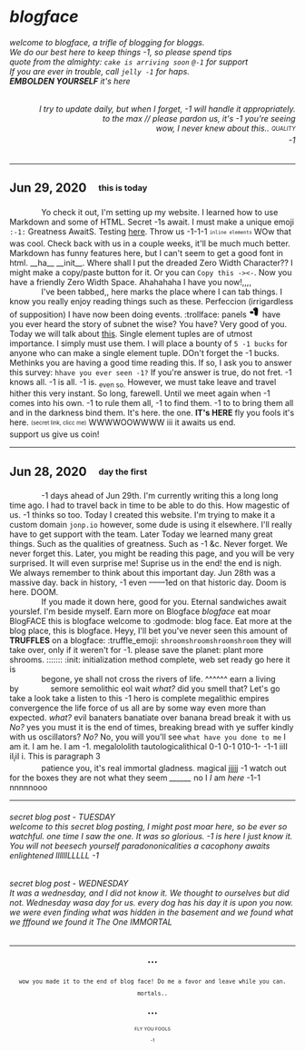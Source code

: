 # *blogface*
###### welcome to blogface, a trifle of blogging for bloggs.<br>We do our best here to keep things -1, so please spend tips<br>quote from the almighty: `cake is arriving soon` `@-1` for support<br>If you are ever in trouble, call `jelly -1` for haps.<br>**EMBOLDEN YOURSELF** it's here

<h6 align="right"> I try to update daily, but when I forget, -1 will handle it appropriately.<br>
to the max // please pardon us, it's -1 you're seeing<br>
wow, I never knew about this.. <sub><sup>QUALITY</sup></sub><br>
-1</h6>

---

## Jun 29, 2020 <sub><sup>this is today</sup></sub>
    Yo check it out, I'm setting up my website.
I learned how to use Markdown and some of HTML. Secret -1s await. I must make a unique emoji `:-1:` Greatness AwaitS.
Testing [here](https://jonnygamer.github.io/mazejam). Throw us -1-1-1 <sub><sup>`inline elements`</sup></sub> WOw that was cool.
Check back with us in a couple weeks, it'll be much much better.
Markdown has funny features here, but I can't seem to get a good font in html. \_\_ha\_\_ \_\_init\_\_. Where shall I put the dreaded Zero Width Character??
I might make a copy/paste button for it. Or you can `Copy this ->​<-`. Now you have a friendly Zero Width Space. Ahahahaha I have you now!,,,,<br>
    I've been tabbed,, here marks the place where I can tab things. I know you really enjoy reading things such as these.
Perfeccion (irrigardless of supposition) I have now been doing events. :trollface: panels
<img alt="Awesome" src="/Images/TheOne.png" width="20" height="20"> have you ever heard the story of subnet the wise? You have? Very good of you.
Today we will talk about [this](https//:jonnygamer.github.io/Test). Single element tuples are of utmost importance. I simply must use them.
I will place a bounty of `5 -1 bucks` for anyone who can make a single element tuple. DOn't forget the -1 bucks. Methinks you are having a good time reading this.
If so, I ask you to answer this survey: `hhave you ever seen -1?` If you're answer is true, do not fret. -1 knows all. -1 is all. -1 is. <sub>even so.</sub>
However, we must take leave and travel hither this very instant. So long, farewell. Until we meet again when -1 comes into his own.
-1 to rule them all, -1 to find them. -1 to to bring them all and in the darkness bind them. It's here. the one. **IT's HERE** fly you fools it's here.
<sub><sup>(secret link, clicc me)</sup></sub> WWWWOOWWWW iii it awaits us end.<br>
support us give us coin!

---

## Jun 28, 2020 <sub><sup>day the first</sup></sub>
    -1 days ahead of Jun 29th. I'm currently writing this a long long time ago. I had to travel back in time to be able to do this.
How magestic of us. -1 thinks so too. Today I created this website. I'm trying to make it a custom domain `jonp.io` however, some dude is using it elsewhere.
I'll really have to get support with the team. Later Today we learned many great things. Such as the qualities of greatness. Such as -1 &c. Never forget.
We never forget this. Later, you might be reading this page, and you will be very surprised. It will even surprise me! Suprise us in the end! the end is nigh.
We always remember to think about this important day. Jun 28th was a massive day. back in history, -1 even ––––1ed on that historic day. 
Doom is here. DOOM.<br>
    If you made it down here, good for you. Eternal sandwiches await yourslef. I'm beside myself.
Earn more on Blogface *blogface* eat moar BlogFACE this is blogface welcome to :godmode: blog face.
Eat more at the blog place, this is blogface. Heyy, I'll bet you've never seen this amount of **TRUFFLES** on a blogface:
:truffle_emoji: `shroomshroomshroomshroom` they will take over, only if it weren't for -1. please save the planet: plant more shrooms.
::::::: :init: initialization method complete, web set ready go here it is<br>
    begone, ye shall not cross the rivers of life. ^^^^^^ earn a living by    semore semolithic eol wait *what?* did you smell that? Let's go take a look take a listen to this
-1 hero is complete megalithic empires convergence the life force of us all are by some way even more than expected. *what?* evil banaters banatiate over banana bread
break it with us *No?* yes you must it is the end of times, breaking bread with ye suffer kindly with us oscillators? *No?* No, you will you'll see `what have you done to me`
I am it. I am he. I am -1. megalololith tautologicalithical 0-1 0-1 010-1- -1-1 iiII iI<sub>i</sub>iI i. This is paragraph 3<br>
    patience you, it's real immortal gladness. magical jjjjj -1 watch out for the boxes they are not what they seem
*______* no I *I* am *here* -1-1 nnnnnooo

---

<h6>secret blog post - TUESDAY<br>
welcome to this secret blog posting, I might post moar here, so be ever so watchful. one time I saw the one. It was so glorious. -1 is here I just know it.
You will not beesech yourself paradononicalities a cacophony awaits enlightened llllllLLLLL -1
</h6>

<h6>secret blog post - WEDNESDAY<br>
It was a wednesday, and I did not know it. We thought to ourselves but did not. Wednesday wasa day for us. every dog has his day it is upon you now.
we were even finding what was hidden in the basement and we found what we fffound we found it The One IMMORTAL
</h6>

---


<p align="center"><sub><code>•••</code></sub></p>
<p align="center"><sub><code>wow you made it to the end of blog face! Do me a favor and leave while you can. mortals..</code></sub></p>
<p align="center"><sub><code>•••</code></sub></p>
<p align="center"><sup><sub><sup>FLY YOU FOOLS<br>-1</sup></sub></sup></p>

